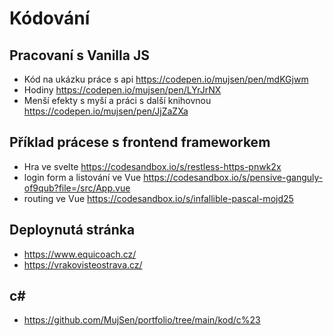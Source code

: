 # Kódování
## Pracovaní s Vanilla JS
* Kód na ukázku práce s api https://codepen.io/mujsen/pen/mdKGjwm
* Hodiny https://codepen.io/mujsen/pen/LYrJrNX
* Menší efekty s myší a práci s další knihovnou https://codepen.io/mujsen/pen/JjZaZXa
## Příklad prácese s frontend frameworkem
* Hra ve svelte https://codesandbox.io/s/restless-https-pnwk2x
* login form a listování ve Vue https://codesandbox.io/s/pensive-ganguly-of9qub?file=/src/App.vue
* routing ve Vue https://codesandbox.io/s/infallible-pascal-mojd25
## Deploynutá stránka
* https://www.equicoach.cz/
* https://vrakovisteostrava.cz/
## c#
* https://github.com/MujSen/portfolio/tree/main/kod/c%23
